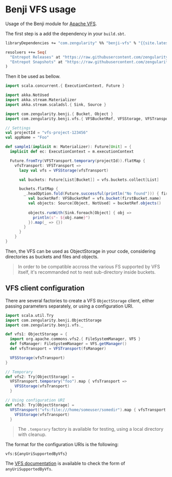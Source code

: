 # Benji VFS usage

Usage of the Benji module for [Apache VFS](https://commons.apache.org/vfs/).

The first step is a add the dependency in your `build.sbt`.

```ocaml
libraryDependencies += "com.zengularity" %% "benji-vfs" % "{{site.latest_release}}"

resolvers ++= Seq(
  "Entrepot Releases" at "https://raw.githubusercontent.com/zengularity/entrepot/master/releases",
  "Entrepot Snapshots" at "https://raw.githubusercontent.com/zengularity/entrepot/master/snapshots"
)
```

Then it be used as bellow.

```scala
import scala.concurrent.{ ExecutionContext, Future }

import akka.NotUsed
import akka.stream.Materializer
import akka.stream.scaladsl.{ Sink, Source }

import com.zengularity.benji.{ Bucket, Object }
import com.zengularity.benji.vfs.{ VFSBucketRef, VFSStorage, VFSTransport }

// Settings
val projectId = "vfs-project-123456"
val appName = "Foo"

def sample1(implicit m: Materializer): Future[Unit] = {
  implicit def ec: ExecutionContext = m.executionContext

  Future.fromTry(VFSTransport.temporary(projectId)).flatMap {
    vfsTransport: VFSTransport => 
      lazy val vfs = VFSStorage(vfsTransport)

      val buckets: Future[List[Bucket]] = vfs.buckets.collect[List]

      buckets.flatMap {
        _.headOption.fold(Future.successful(println("No found"))) { firstBucket =>
          val bucketRef: VFSBucketRef = vfs.bucket(firstBucket.name)
          val objects: Source[Object, NotUsed] = bucketRef.objects()
      
          objects.runWith(Sink.foreach[Object] { obj =>
            println(s"- ${obj.name}")
          }).map(_ => {})
        }
      }
    }
}
```

Then, the VFS can be used as ObjectStorage in your code, considering directories as buckets and files and objects.

> In order to be compatible accross the various FS supported by VFS itself, it's recommanded not to nest sub-directory inside buckets.

## VFS client configuration

There are several factories to create a VFS `ObjectStorage` client, either passing parameters separately, or using a configuration URI.


```scala
import scala.util.Try
import com.zengularity.benji.ObjectStorage
import com.zengularity.benji.vfs._

def vfs1: ObjectStorage = {
  import org.apache.commons.vfs2.{ FileSystemManager, VFS }
  def fsManager: FileSystemManager = VFS.getManager()
  def vfsTransport = VFSTransport(fsManager)

  VFSStorage(vfsTransport)
}

// Temporary
def vfs2: Try[ObjectStorage] =
  VFSTransport.temporary("foo").map { vfsTransport =>
    VFSStorage(vfsTransport)
  }

// Using configuration URI
def vfs3: Try[ObjectStorage] =
  VFSTransport("vfs:file:///home/someuser/somedir").map { vfsTransport =>
    VFSStorage(vfsTransport)
  }
```

> The `.temporary` factory is available for testing, using a local directory with cleanup.

The format for the configuration URIs is the following:

    vfs:${anyUriSupportedByVfs}

The [VFS documentation](https://commons.apache.org/proper/commons-vfs/filesystems.html) is available to check the form of `anyUriSupportedByVfs`.
